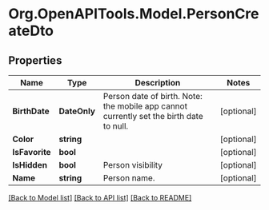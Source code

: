 # Org.OpenAPITools.Model.PersonCreateDto

## Properties

Name | Type | Description | Notes
------------ | ------------- | ------------- | -------------
**BirthDate** | **DateOnly** | Person date of birth. Note: the mobile app cannot currently set the birth date to null. | [optional] 
**Color** | **string** |  | [optional] 
**IsFavorite** | **bool** |  | [optional] 
**IsHidden** | **bool** | Person visibility | [optional] 
**Name** | **string** | Person name. | [optional] 

[[Back to Model list]](../../README.md#documentation-for-models) [[Back to API list]](../../README.md#documentation-for-api-endpoints) [[Back to README]](../../README.md)

